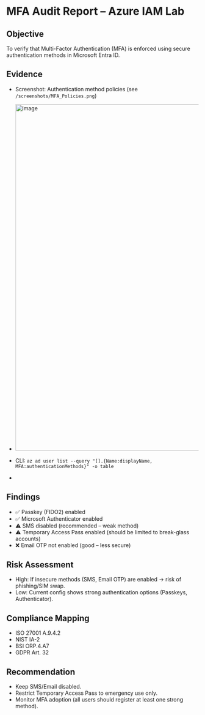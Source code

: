 # MFA Audit Report – Azure IAM Lab

## Objective
To verify that Multi-Factor Authentication (MFA) is enforced using secure authentication methods in Microsoft Entra ID.

## Evidence
- Screenshot: Authentication method policies (see `/screenshots/MFA_Policies.png`)
- <img width="1865" height="905" alt="image" src="https://github.com/user-attachments/assets/fd6e8a64-fec0-4b8e-8a41-5aedf673f918" />

- CLI: `az ad user list --query "[].{Name:displayName, MFA:authenticationMethods}" -o table`

- 

## Findings
- ✅ Passkey (FIDO2) enabled  
- ✅ Microsoft Authenticator enabled  
- ⚠️ SMS disabled (recommended – weak method)  
- ⚠️ Temporary Access Pass enabled (should be limited to break-glass accounts)  
- ❌ Email OTP not enabled (good – less secure)  

## Risk Assessment
- High: If insecure methods (SMS, Email OTP) are enabled → risk of phishing/SIM swap.  
- Low: Current config shows strong authentication options (Passkeys, Authenticator).  

## Compliance Mapping
- ISO 27001 A.9.4.2  
- NIST IA-2  
- BSI ORP.4.A7  
- GDPR Art. 32  

## Recommendation
- Keep SMS/Email disabled.  
- Restrict Temporary Access Pass to emergency use only.  
- Monitor MFA adoption (all users should register at least one strong method).  

